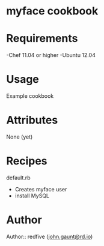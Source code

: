 # myface cookbook

# Requirements
-Chef 11.04 or higher
-Ubuntu 12.04

# Usage
Example cookbook

# Attributes
None (yet)

# Recipes
default.rb
 - Creates myface user
 - install MySQL

# Author

Author:: redfive (john.gaunt@rd.io)
